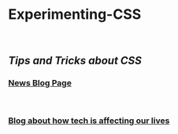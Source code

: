 <h1> Experimenting-CSS </h1>
<br>
<h2> <em>Tips and Tricks about CSS </em> </h2>

<a href="https://08gunjan.github.io/Experimenting-CSS/News%20Blog%20Page/index.html"> <h3>News Blog Page</h3> </a>
<br>
<a href="https://08gunjan.github.io/Experimenting-CSS/Blog%20about%20how%20tech%20is%20affecting%20our%20lives/index.html"> <h3> Blog about how tech is affecting our lives </h3></a>
